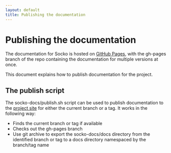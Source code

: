 ```yaml
---
layout: default
title: Publishing the documentation
---
```

# Publishing the documentation

The documentation for Socko is hosted on [GitHub
Pages](http://pages.github.com), with the gh-pages branch of the repo
containing the documentation for multiple versions at once.

This document explains how to publish documentation for the project.

## The publish script

The socko-docs/publish.sh script can be used to publish documentation to the
[project site](http://mashupbots.github.com/socko) for either the current branch or a tag. It works in
the following way:
- Finds the current branch or tag if available
- Checks out the gh-pages branch
- Use git archive to export the socko-docs/docs directory from the identified
  branch or tag to a docs directory namespaced by the branch/tag name


